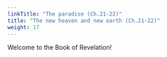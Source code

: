 ```yaml
---
linkTitle: "The paradise (Ch.21-22)"
title: "The new heaven and new earth (Ch.21-22)"
weight: 17
---
```


Welcome to the Book of Revelation!

<!--more-->
